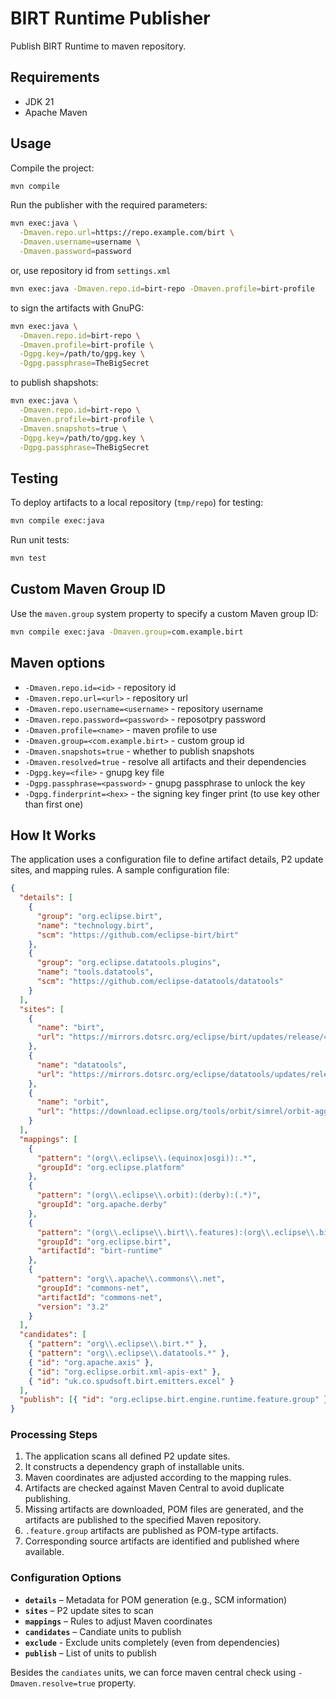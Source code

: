 # BIRT Runtime Publisher

Publish BIRT Runtime to maven repository.

## Requirements

- JDK 21
- Apache Maven

## Usage

Compile the project:

```sh
mvn compile
```

Run the publisher with the required parameters:

```sh
mvn exec:java \
  -Dmaven.repo.url=https://repo.example.com/birt \
  -Dmaven.username=username \
  -Dmaven.password=password
```

or, use repository id from `settings.xml`

```sh
mvn exec:java -Dmaven.repo.id=birt-repo -Dmaven.profile=birt-profile
```

to sign the artifacts with GnuPG:

```sh
mvn exec:java \
  -Dmaven.repo.id=birt-repo \
  -Dmaven.profile=birt-profile \
  -Dgpg.key=/path/to/gpg.key \
  -Dgpg.passphrase=TheBigSecret
```

to publish shapshots:

```sh
mvn exec:java \
  -Dmaven.repo.id=birt-repo \
  -Dmaven.profile=birt-profile \
  -Dmaven.snapshots=true \
  -Dgpg.key=/path/to/gpg.key \
  -Dgpg.passphrase=TheBigSecret
```

## Testing

To deploy artifacts to a local repository (`tmp/repo`) for testing:

```sh
mvn compile exec:java
```

Run unit tests:

```sh
mvn test
```

## Custom Maven Group ID

Use the `maven.group` system property to specify a custom Maven group ID:

```sh
mvn compile exec:java -Dmaven.group=com.example.birt
```

## Maven options

- `-Dmaven.repo.id=<id>` - repository id
- `-Dmaven.repo.url=<url>` - repository url
- `-Dmaven.repo.username=<username>` - repository username
- `-Dmaven.repo.password=<password>` - reposotpry password
- `-Dmaven.profile=<name>` - maven profile to use
- `-Dmaven.group=<com.example.birt>` - custom group id
- `-Dmaven.snapshots=true` - whether to publish snapshots
- `-Dmaven.resolved=true` - resolve all artifacts and their dependencies
- `-Dgpg.key=<file>` - gnupg key file
- `-Dgpg.passphrase=<password>` - gnupg passphrase to unlock the key
- `-Dgpg.finderprint=<hex>` - the signing key finger print (to use key other than first one)

## How It Works

The application uses a configuration file to define artifact details, P2 update sites, and mapping rules. A sample configuration file:

```json
{
  "details": [
    {
      "group": "org.eclipse.birt",
      "name": "technology.birt",
      "scm": "https://github.com/eclipse-birt/birt"
    },
    {
      "group": "org.eclipse.datatools.plugins",
      "name": "tools.datatools",
      "scm": "https://github.com/eclipse-datatools/datatools"
    }
  ],
  "sites": [
    {
      "name": "birt",
      "url": "https://mirrors.dotsrc.org/eclipse/birt/updates/release/4.19.0"
    },
    {
      "name": "datatools",
      "url": "https://mirrors.dotsrc.org/eclipse/datatools/updates/release/1.16.3"
    },
    {
      "name": "orbit",
      "url": "https://download.eclipse.org/tools/orbit/simrel/orbit-aggregation/release/4.35.0"
    }
  ],
  "mappings": [
    {
      "pattern": "(org\\.eclipse\\.(equinox|osgi)):.*",
      "groupId": "org.eclipse.platform"
    },
    {
      "pattern": "(org\\.eclipse\\.orbit):(derby):(.*)",
      "groupId": "org.apache.derby"
    },
    {
      "pattern": "(org\\.eclipse\\.birt\\.features):(org\\.eclipse\\.birt\\.engine\\.runtime):(.*)",
      "groupId": "org.eclipse.birt",
      "artifactId": "birt-runtime"
    },
    {
      "pattern": "org\\.apache\\.commons\\.net",
      "groupId": "commons-net",
      "artifactId": "commons-net",
      "version": "3.2"
    }
  ],
  "candidates": [
    { "pattern": "org\\.eclipse\\.birt.*" },
    { "pattern": "org\\.eclipse\\.datatools.*" },
    { "id": "org.apache.axis" },
    { "id": "org.eclipse.orbit.xml-apis-ext" },
    { "id": "uk.co.spudsoft.birt.emitters.excel" }
  ],
  "publish": [{ "id": "org.eclipse.birt.engine.runtime.feature.group" }]
}
```

### Processing Steps

1. The application scans all defined P2 update sites.
2. It constructs a dependency graph of installable units.
3. Maven coordinates are adjusted according to the mapping rules.
4. Artifacts are checked against Maven Central to avoid duplicate publishing.
5. Missing artifacts are downloaded, POM files are generated, and the artifacts are published to the specified Maven repository.
6. `.feature.group` artifacts are published as POM-type artifacts.
7. Corresponding source artifacts are identified and published where available.

### Configuration Options

- **`details`** – Metadata for POM generation (e.g., SCM information)
- **`sites`** – P2 update sites to scan
- **`mappings`** – Rules to adjust Maven coordinates
- **`candidates`** – Candiate units to publish
- **`exclude`** - Exclude units completely (even from dependencies)
- **`publish`** – List of units to publish

Besides the `candiates` units, we can force maven central check using `-Dmaven.resolve=true` property.
